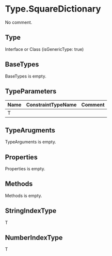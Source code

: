 # Type.SquareDictionary

No comment.

## Type

Interface or Class (isGenericType: true)

## BaseTypes

BaseTypes is empty.

## TypeParameters

Name|ConstraintTypeName|Comment
---|---|---
T||

## TypeArugments

TypeArguments is empty.

## Properties

Properties is empty.

## Methods

Methods is empty.

## StringIndexType

T

## NumberIndexType

T
